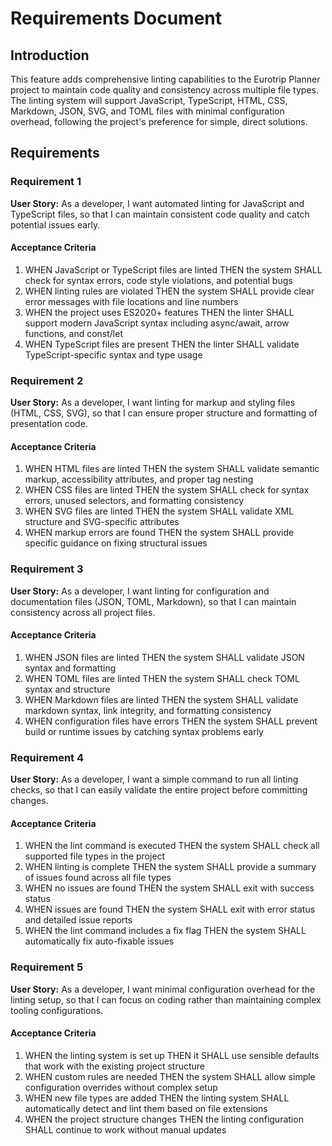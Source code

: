 # Requirements Document

## Introduction

This feature adds comprehensive linting capabilities to the Eurotrip Planner project to maintain code quality and consistency across multiple file types. The linting system will support JavaScript, TypeScript, HTML, CSS, Markdown, JSON, SVG, and TOML files with minimal configuration overhead, following the project's preference for simple, direct solutions.

## Requirements

### Requirement 1

**User Story:** As a developer, I want automated linting for JavaScript and TypeScript files, so that I can maintain consistent code quality and catch potential issues early.

#### Acceptance Criteria

1. WHEN JavaScript or TypeScript files are linted THEN the system SHALL check for syntax errors, code style violations, and potential bugs
2. WHEN linting rules are violated THEN the system SHALL provide clear error messages with file locations and line numbers
3. WHEN the project uses ES2020+ features THEN the linter SHALL support modern JavaScript syntax including async/await, arrow functions, and const/let
4. WHEN TypeScript files are present THEN the linter SHALL validate TypeScript-specific syntax and type usage

### Requirement 2

**User Story:** As a developer, I want linting for markup and styling files (HTML, CSS, SVG), so that I can ensure proper structure and formatting of presentation code.

#### Acceptance Criteria

1. WHEN HTML files are linted THEN the system SHALL validate semantic markup, accessibility attributes, and proper tag nesting
2. WHEN CSS files are linted THEN the system SHALL check for syntax errors, unused selectors, and formatting consistency
3. WHEN SVG files are linted THEN the system SHALL validate XML structure and SVG-specific attributes
4. WHEN markup errors are found THEN the system SHALL provide specific guidance on fixing structural issues

### Requirement 3

**User Story:** As a developer, I want linting for configuration and documentation files (JSON, TOML, Markdown), so that I can maintain consistency across all project files.

#### Acceptance Criteria

1. WHEN JSON files are linted THEN the system SHALL validate JSON syntax and formatting
2. WHEN TOML files are linted THEN the system SHALL check TOML syntax and structure
3. WHEN Markdown files are linted THEN the system SHALL validate markdown syntax, link integrity, and formatting consistency
4. WHEN configuration files have errors THEN the system SHALL prevent build or runtime issues by catching syntax problems early

### Requirement 4

**User Story:** As a developer, I want a simple command to run all linting checks, so that I can easily validate the entire project before committing changes.

#### Acceptance Criteria

1. WHEN the lint command is executed THEN the system SHALL check all supported file types in the project
2. WHEN linting is complete THEN the system SHALL provide a summary of issues found across all file types
3. WHEN no issues are found THEN the system SHALL exit with success status
4. WHEN issues are found THEN the system SHALL exit with error status and detailed issue reports
5. WHEN the lint command includes a fix flag THEN the system SHALL automatically fix auto-fixable issues

### Requirement 5

**User Story:** As a developer, I want minimal configuration overhead for the linting setup, so that I can focus on coding rather than maintaining complex tooling configurations.

#### Acceptance Criteria

1. WHEN the linting system is set up THEN it SHALL use sensible defaults that work with the existing project structure
2. WHEN custom rules are needed THEN the system SHALL allow simple configuration overrides without complex setup
3. WHEN new file types are added THEN the linting system SHALL automatically detect and lint them based on file extensions
4. WHEN the project structure changes THEN the linting configuration SHALL continue to work without manual updates